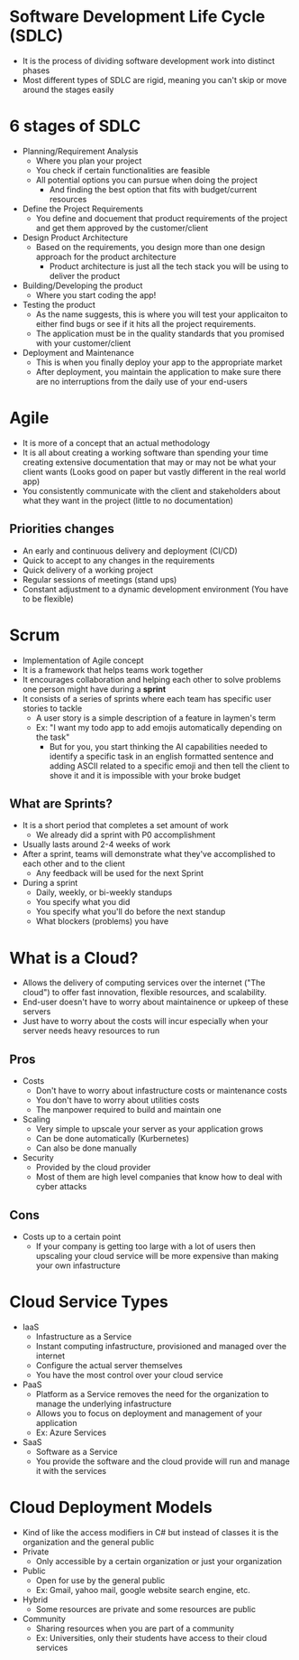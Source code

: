 # Software Development Life Cycle (SDLC)
* It is the process of dividing software development work into distinct phases
* Most different types of SDLC are rigid, meaning you can't skip or move around the stages easily
# 6 stages of SDLC
* Planning/Requirement Analysis
    * Where you plan your project
    * You check if certain functionalities are feasible
    * All potential options you can pursue when doing the project
        * And finding the best option that fits with budget/current resources
* Define the Project Requirements
    * You define and docuement that product requirements of the project and get them approved by the customer/client
* Design Product Architecture
    * Based on the requirements, you design more than one design approach for the product architecture
        * Product architecture is just all the tech stack you will be using to deliver the product
* Building/Developing the product
    * Where you start coding the app!
* Testing the product
    * As the name suggests, this is where you will test your applicaiton to either find bugs or see if it hits all the project requirements.
    * The application must be in the quality standards that you promised with your customer/client
* Deployment and Maintenance
    * This is when you finally deploy your app to the appropriate market
    * After deployment, you maintain the application to make sure there are no interruptions from the daily use of your end-users

# Agile
* It is more of a concept that an actual methodology
* It is all about creating a working software than spending your time creating extensive documentation that may or may not be what your client wants (Looks good on paper but vastly different in the real world app)
* You consistently communicate with the client and stakeholders about what they want in the project (little to no documentation)
## Priorities changes
* An early and continuous delivery and deployment (CI/CD)
* Quick to accept to any changes in the requirements
* Quick delivery of a working project
* Regular sessions of meetings (stand ups)
* Constant adjustment to a dynamic development environment (You have to be flexible)

# Scrum
* Implementation of Agile concept
* It is a framework that helps teams work together
* It encourages collaboration and helping each other to solve problems one person might have during a **sprint**
* It consists of a series of sprints where each team has specific user stories to tackle
    * A user story is a simple description of a feature in laymen's term
    * Ex: "I want my todo app to add emojis automatically depending on the task"
        * But for you, you start thinking the AI capabilities needed to identify a specific task in an english formatted sentence and adding ASCII related to a specific emoji and then tell the client to shove it and it is impossible with your broke budget
## What are Sprints?
* It is a short period that completes a set amount of work
    * We already did a sprint with P0 accomplishment
* Usually lasts around 2-4 weeks of work
* After a sprint, teams will demonstrate what they've accomplished to each other and to the client
    * Any feedback will be used for the next Sprint
* During a sprint
    * Daily, weekly, or bi-weekly standups
    * You specify what you did
    * You specify what you'll do before the next standup
    * What blockers (problems) you have

# What is a Cloud?
* Allows the delivery of computing services over the internet ("The cloud") to offer fast innovation, flexible resources, and scalability.
* End-user doesn't have to worry about maintainence or upkeep of these servers
* Just have to worry about the costs will incur especially when your server needs heavy resources to run
## Pros
* Costs
    * Don't have to worry about infastructure costs or maintenance costs
    * You don't have to worry about utilities costs
    * The manpower required to build and maintain one
* Scaling
    * Very simple to upscale your server as your application grows
    * Can be done automatically (Kurbernetes)
    * Can also be done manually
* Security
    * Provided by the cloud provider
    * Most of them are high level companies that know how to deal with cyber attacks
## Cons
* Costs up to a certain point
    * If your company is getting too large with a lot of users then upscaling your cloud service will be more expensive than making your own infastructure

# Cloud Service Types
* IaaS
    * Infastructure as a Service
    * Instant computing infastructure, provisioned and managed over the internet
    * Configure the actual server themselves 
    * You have the most control over your cloud service
* PaaS
    * Platform as a Service removes the need for the organization to manage the underlying infastructure
    * Allows you to focus on deployment and management of your application
    * Ex: Azure Services
* SaaS
    * Software as a Service
    * You provide the software and the cloud provide will run and manage it with the services
    
# Cloud Deployment Models
* Kind of like the access modifiers in C# but instead of classes it is the organization and the general public
* Private
    * Only accessible by a certain organization or just your organization
* Public
    * Open for use by the general public
    * Ex: Gmail, yahoo mail, google website search engine, etc.
* Hybrid
    * Some resources are private and some resources are public
* Community
    * Sharing resources when you are part of a community
    * Ex: Universities, only their students have access to their cloud services

